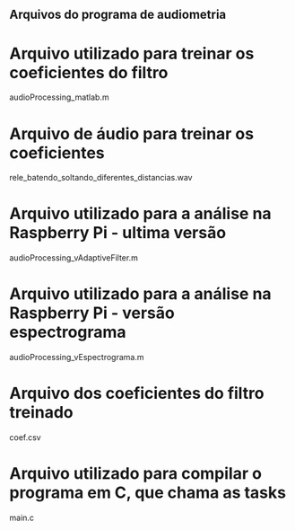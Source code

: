 ## Arquivos do programa de audiometria


# Arquivo utilizado para treinar os coeficientes do filtro
audioProcessing_matlab.m
 
# Arquivo de áudio para treinar os coeficientes
rele_batendo_soltando_diferentes_distancias.wav

# Arquivo utilizado para a análise na Raspberry Pi - ultima versão
audioProcessing_vAdaptiveFilter.m

# Arquivo utilizado para a análise na Raspberry Pi - versão espectrograma
audioProcessing_vEspectrograma.m

# Arquivo dos coeficientes do filtro treinado
coef.csv

# Arquivo utilizado para compilar o programa em C, que chama as tasks
main.c

